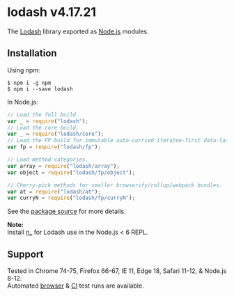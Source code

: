 # lodash v4.17.21

The [Lodash](https://lodash.com/) library exported as [Node.js](https://nodejs.org/) modules.

## Installation

Using npm:

```shell
$ npm i -g npm
$ npm i --save lodash
```

In Node.js:

```js
// Load the full build.
var _ = require("lodash");
// Load the core build.
var _ = require("lodash/core");
// Load the FP build for immutable auto-curried iteratee-first data-last methods.
var fp = require("lodash/fp");

// Load method categories.
var array = require("lodash/array");
var object = require("lodash/fp/object");

// Cherry-pick methods for smaller browserify/rollup/webpack bundles.
var at = require("lodash/at");
var curryN = require("lodash/fp/curryN");
```

See the [package source](https://github.com/lodash/lodash/tree/4.17.21-npm) for more details.

**Note:**<br>
Install [n\_](https://www.npmjs.com/package/n_) for Lodash use in the Node.js < 6 REPL.

## Support

Tested in Chrome 74-75, Firefox 66-67, IE 11, Edge 18, Safari 11-12, & Node.js 8-12.<br>
Automated [browser](https://saucelabs.com/u/lodash) & [CI](https://travis-ci.org/lodash/lodash/) test runs are available.
